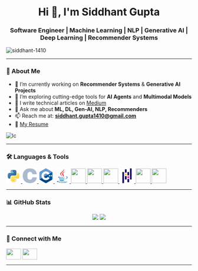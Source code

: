 <h1 align="center">Hi 👋, I'm Siddhant Gupta</h1>
<h3 align="center">Software Engineer | Machine Learning | NLP | Generative AI | Deep Learning | Recommender Systems</h3>

<p align="left"> 
  <img src="https://komarev.com/ghpvc/?username=siddhant-1410&label=Profile%20views&color=0e75b6&style=flat" alt="siddhant-1410" /> 
</p>

---

### 🧠 About Me

- 🔭 I’m currently working on **Recommender Systems** & **Generative AI Projects**
- 🌱 I’m exploring cutting-edge tools for **AI Agents** and **Multimodal Models**
- 📝 I write technical articles on [Medium](https://medium.com/@siddhant.gupta1410)
- 💬 Ask me about **ML, DL, Gen-AI, NLP, Recommenders**
- 📫 Reach me at: **siddhant.gupta1410@gmail.com**
- 📄 [My Resume](https://drive.google.com/file/d/1zgly_BJdxzNa5W4_eLuEsbKxvKBWyb1w/view?usp=sharing)
<img width="505" height="182" alt="lc" src="https://github.com/user-attachments/assets/33a7ea57-9320-45bd-9afe-49a74e4958b0" />

---

### 🛠️ Languages & Tools

<p align="left">
  <a href="https://www.python.org" target="_blank"> <img src="https://raw.githubusercontent.com/devicons/devicon/master/icons/python/python-original.svg" width="40" height="40"/> </a>
  <a href="https://www.cprogramming.com/" target="_blank"> <img src="https://raw.githubusercontent.com/devicons/devicon/master/icons/c/c-original.svg" width="40" height="40"/> </a>
  <a href="https://www.w3schools.com/cpp/" target="_blank"> <img src="https://raw.githubusercontent.com/devicons/devicon/master/icons/cplusplus/cplusplus-original.svg" width="40" height="40"/> </a>
  <a href="https://www.java.com" target="_blank"> <img src="https://raw.githubusercontent.com/devicons/devicon/master/icons/java/java-original.svg" width="40" height="40"/> </a>
  <a href="https://pytorch.org/" target="_blank"> <img src="https://www.vectorlogo.zone/logos/pytorch/pytorch-icon.svg" width="40" height="40"/> </a>
  <a href="https://www.tensorflow.org" target="_blank"> <img src="https://www.vectorlogo.zone/logos/tensorflow/tensorflow-icon.svg" width="40" height="40"/> </a>
  <a href="https://scikit-learn.org/" target="_blank"> <img src="https://upload.wikimedia.org/wikipedia/commons/0/05/Scikit_learn_logo_small.svg" width="40" height="40"/> </a>
  <a href="https://pandas.pydata.org/" target="_blank"> <img src="https://raw.githubusercontent.com/devicons/devicon/master/icons/pandas/pandas-original.svg" width="40" height="40"/> </a>
  <a href="https://seaborn.pydata.org/" target="_blank"> <img src="https://seaborn.pydata.org/_images/logo-mark-lightbg.svg" width="40" height="40"/> </a>
  <a href="https://opencv.org/" target="_blank"> <img src="https://www.vectorlogo.zone/logos/opencv/opencv-icon.svg" width="40" height="40"/> </a>
</p>

---

### 📊 GitHub Stats

<div align="center">
  <img src="https://github-readme-stats.vercel.app/api?username=siddhant-1410&show_icons=true&theme=dracula&count_private=true&hide_border=false" height="150" />
  <img src="https://github-readme-stats.vercel.app/api/top-langs?username=siddhant-1410&layout=compact&theme=dracula&hide_border=false" height="150" />
</div>

---

### 🔗 Connect with Me

<p align="left">
  <a href="https://linkedin.com/in/siddhant gupta" target="blank"><img align="center" src="https://raw.githubusercontent.com/rahuldkjain/github-profile-readme-generator/master/src/images/icons/Social/linked-in-alt.svg" height="30" width="40" /></a>
  <a href="https://www.leetcode.com/siddhant-1410" target="blank"><img align="center" src="https://raw.githubusercontent.com/rahuldkjain/github-profile-readme-generator/master/src/images/icons/Social/leet-code.svg" height="30" width="40" /></a>
</p>

---

